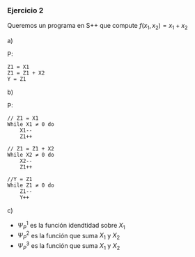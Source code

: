 ### Ejercicio 2

Queremos un programa en S++ que compute $f(x_1,x_2) = x_1 + x_2$

a)

P:
```
Z1 = X1
Z1 = Z1 + X2
Y = Z1
```

b)

P:
```
// Z1 = X1
While X1 ≠ 0 do
    X1--
    Z1++

// Z1 = Z1 + X2
While X2 ≠ 0 do
    X2--
    Z1++

//Y = Z1
While Z1 ≠ 0 do
    Z1--
    Y++
```

c)

- $\Psi_P^1$ es la función idendtidad sobre $X_1$
- $\Psi_P^2$ es la función que suma $X_1$ y $X_2$
- $\Psi_P^3$ es la función que suma $X_1$ y $X_2$
